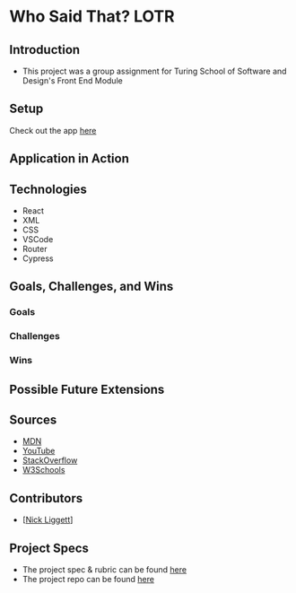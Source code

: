 # Who Said That? LOTR

## Introduction
  - This project was a group assignment for Turing School of Software and Design's Front End Module 
  
## Setup
Check out the app [here](https://nickliggett.github.io/WhoSaidThat-LOTR/)

## Application in Action


## Technologies
  - React
  - XML
  - CSS
  - VSCode
  - Router
  - Cypress

## Goals, Challenges, and Wins
### Goals
 

### Challenges


### Wins


## Possible Future Extensions


## Sources
  - [MDN](http://developer.mozilla.org/en-US/)
  - [YouTube](https://www.youtube.com/)
  - [StackOverflow](https://www.stackoverflow.com/)
  - [W3Schools](https://www.w3schools.com/)
  
## Contributors
  - [[Nick Liggett](https://github.com/NickLiggett)]

## Project Specs
  - The project spec & rubric can be found [here](https://frontend.turing.edu/projects/module-3/showcase.html)
  - The project repo can be found [here](https://github.com/NickLiggett/WhoSaidThat-LOTR)
